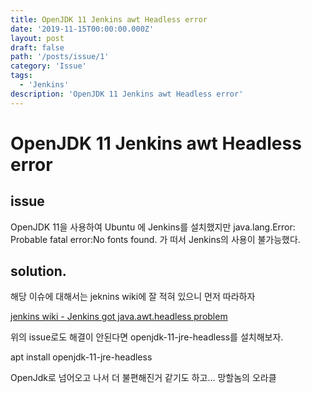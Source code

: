 ```yaml
---
title: OpenJDK 11 Jenkins awt Headless error
date: '2019-11-15T00:00:00.000Z'
layout: post
draft: false
path: '/posts/issue/1'
category: 'Issue'
tags:
  - 'Jenkins'
description: 'OpenJDK 11 Jenkins awt Headless error'
---
```


# OpenJDK 11 Jenkins awt Headless error

## issue

OpenJDK 11을 사용하여 Ubuntu 에 Jenkins를 설치했지만 java.lang.Error: Probable fatal error:No fonts found. 가 떠서 Jenkins의 사용이 불가능했다.

## solution.

해당 이슈에 대해서는 jeknins wiki에 잘 적혀 있으니 먼저 따라하자

[jenkins wiki - Jenkins got java.awt.headless problem](https://wiki.jenkins.io/display/JENKINS/Jenkins+got+java.awt.headless+problem)

위의 issue로도 해결이 안된다면 openjdk-11-jre-headless를 설치해보자.

apt install openjdk-11-jre-headless

OpenJdk로 넘어오고 나서 더 불편해진거 같기도 하고... 망할놈의 오라클
